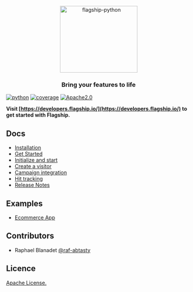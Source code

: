 <p align="center">

<img  src="https://mk0abtastybwtpirqi5t.kinstacdn.com/wp-content/uploads/picture-solutions-persona-product-flagship.jpg"  width="211"  height="182"  alt="flagship-python"  />

</p>

<h3 align="center">Bring your features to life</h3>

[![python](https://img.shields.io/badge/python-2.7.18%20%7C%203.5%20%7C%203.8-blue.svg)]()
[![coverage](https://img.shields.io/badge/coverage-88%25-green)]()
[![Apache2.0](https://img.shields.io/badge/License-Apache%202.0-blue.svg)](http://www.apache.org/licenses/LICENSE-2.0)


**Visit [https://developers.flagship.io/](https://developers.flagship.io/) to get started with Flagship.**

## Docs

- [Installation](https://developers.flagship.io/docs/sdk/python/v2.0#installation)
- [Get Started](https://developers.flagship.io/docs/sdk/python/v2.0#getting-started)
- [Initialize and start](https://developers.flagship.io/docs/sdk/python/v2.0#initialization)
- [Create a visitor](https://developers.flagship.io/docs/sdk/python/v2.0#updating-the-user-context)
- [Campaign integration](https://developers.flagship.io/docs/sdk/python/v2.0#campaign-synchronization)
- [Hit tracking](https://developers.flagship.io/docs/sdk/python/v2.0#hit-tracking)
- [Release Notes](https://developers.flagship.io/docs/sdk/python/v2.0#release-notes)

## Examples

- [Ecommerce App](./examples/ecommerce)

## Contributors

- Raphael Blanadet [@raf-abtasty](https://github.com/raf-abtasty)

## Licence

[Apache License.](https://github.com/abtasty/flagship-python-sdk/blob/master/LICENSE)
